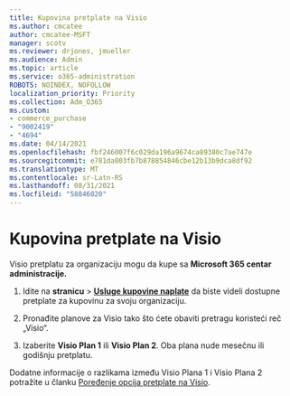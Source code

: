 ```yaml
---
title: Kupovina pretplate na Visio
ms.author: cmcatee
author: cmcatee-MSFT
manager: scotv
ms.reviewer: drjones, jmueller
ms.audience: Admin
ms.topic: article
ms.service: o365-administration
ROBOTS: NOINDEX, NOFOLLOW
localization_priority: Priority
ms.collection: Adm_O365
ms.custom:
- commerce_purchase
- "9002419"
- "4694"
ms.date: 04/14/2021
ms.openlocfilehash: fbf246007f6c029da196a9674ca89380c7ae747e
ms.sourcegitcommit: e781da003fb7b878854846cbe12b13b9dca8df92
ms.translationtype: MT
ms.contentlocale: sr-Latn-RS
ms.lasthandoff: 08/31/2021
ms.locfileid: "58846020"
---
```

# <a name="purchase-visio-subscription"></a>Kupovina pretplate na Visio

Visio pretplatu za organizaciju mogu da kupe sa **Microsoft 365 centar administracije.**

1. Idite na **stranicu**  >  **[Usluge kupovine naplate](https://go.microsoft.com/fwlink/p/?linkid=868433)** da biste videli dostupne pretplate za kupovinu za svoju organizaciju.

2. Pronađite planove za Visio tako što ćete obaviti pretragu koristeći reč „Visio“.

3. Izaberite **Visio Plan 1** ili **Visio Plan 2**. Oba plana nude mesečnu ili godišnju pretplatu.

Dodatne informacije o razlikama između Visio Plana 1 i Visio Plana 2 potražite u članku [Poređenje opcija pretplate na Visio](https://products.office.com/Visio/microsoft-visio-plans-and-pricing-compare-visio-options).
